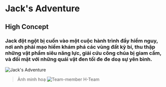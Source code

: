 # Jack's Adventure
## High Concept
### Jack đột ngột bị cuốn vào một cuộc hành trình đầy hiểm nguy, nơi anh phải mạo hiểm khám phá các vùng đất kỳ bí, thu thập những vật phẩm siêu năng lực, giải cứu công chúa bị giam cầm, và đối mặt với những quái vật đen tối đe đe doạ sự yên bình.

![Jack's Adventure](https://assetstorev1-prd-cdn.unity3d.com/package-screenshot/94410e83-6beb-43f5-bc41-920dfdc2b9b3.webp)
> Ảnh minh hoạ
![Team-member](https://wru-my.sharepoint.com/:i:/g/personal/2051060527_e_tlu_edu_vn/EcU6dgoEPz1KqpzJi5SDjusBRjehoVP6oz_sLBLxuSYwpQ?e=MPDrkK)
>H-Team